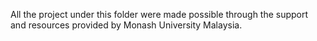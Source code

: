 All the project under this folder were made possible through the support and resources provided by Monash University Malaysia.
